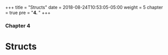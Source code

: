 +++
title = "Structs"
date = 2018-08-24T10:53:05-05:00
weight = 5
chapter = true
pre = "<b>4. </b>"
+++

### Chapter 4

# Structs